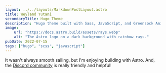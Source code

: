 ```yaml
---
layout: ../../layouts/MarkdownPostLayout.astro
title: Weyland Yutani
secondaryTitle: Hugo Theme
description: "Hugo theme built with Sass, JavaScript, and Greensock Animation Platform."
image:
    url: "https://docs.astro.build/assets/rays.webp"
    alt: "The Astro logo on a dark background with rainbow rays."
pubDate: 2022-07-15
tags: ["hugo", "scss", "javascript"]
---
```


It wasn't always smooth sailing, but I'm enjoying building with Astro. And, the [Discord community](https://astro.build/chat) is really friendly and helpful!